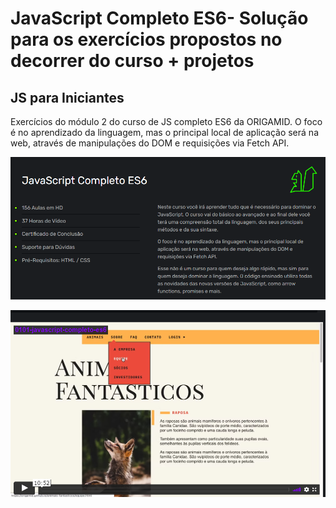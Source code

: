 # JavaScript Completo ES6- Solução para os exercícios propostos no decorrer do curso + projetos

## JS para Iniciantes

Exercícios do módulo 2 do curso de JS completo ES6 da ORIGAMID. O foco é no aprendizado da linguagem, mas o principal local de aplicação será na web, através de manipulações do DOM e requisições via Fetch API.

![preview-course´s description](https://github.com/Clara-Pacheco/Exercicios-JavaScript-Completo-ES6-Origamid/blob/main/JavaScript%20Completo%20ES6%2B.png)

![preview-course's project](https://github.com/Clara-Pacheco/Exercicios-JavaScript-Completo-ES6-Origamid/blob/main/JavaScript%20Completo%20ES6.png)